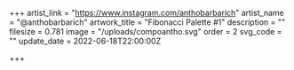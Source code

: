 +++
artist_link = "https://www.instagram.com/anthobarbarich"
artist_name = "@anthobarbarich"
artwork_title = "Fibonacci Palette #1"
description = ""
filesize = 0.781
image = "/uploads/compoantho.svg"
order = 2
svg_code = ""
update_date = 2022-06-18T22:00:00Z

+++
